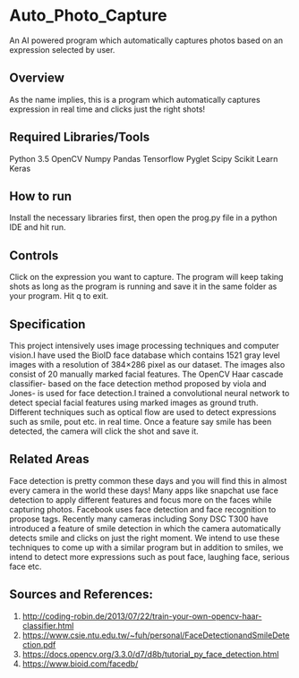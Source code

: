 # Auto_Photo_Capture
An AI powered program which automatically captures photos based on an expression selected by user. 

## Overview
As the name implies, this is a program which automatically captures expression in real time and clicks just the right shots! 

## Required Libraries/Tools 
Python 3.5
OpenCV
Numpy
Pandas
Tensorflow
Pyglet
Scipy
Scikit Learn
Keras

 
## How to run
Install the necessary libraries first, then open the prog.py file in a python IDE and hit run. 

## Controls
Click on the expression you want to capture. The program will keep taking shots as long as the program is running and save it in the same folder as your program. Hit q to exit.  

## Specification

This project intensively uses image processing techniques and computer vision.I have used the BioID face database which contains 1521 gray level images with a resolution of 384×286 pixel as our dataset. The images also consist of 20 manually marked facial features. The OpenCV Haar cascade classifier- based on the face detection method proposed by viola and Jones- is used for face detection.I trained a convolutional neural network to detect special facial features using marked images as ground truth. Different techniques such as optical flow are used to detect expressions such as smile, pout etc. in real time. Once a feature say smile has been detected, the camera will click the shot and save it.  

## Related Areas
Face detection is pretty common these days and you will find this in almost every camera in the world these days! Many apps like snapchat use face detection to apply different features and focus more on the faces while capturing photos. Facebook uses face detection and face recognition to propose tags. Recently many cameras including Sony DSC T300 have introduced a feature of smile detection in which the camera automatically detects smile and clicks on just the right moment. We intend to use these techniques to come up with a similar program but in addition to smiles, we intend to detect more expressions such as pout face, laughing face, serious face etc.   

## Sources and References:  
1.	http://coding-robin.de/2013/07/22/train-your-own-opencv-haar-classifier.html
2.	https://www.csie.ntu.edu.tw/~fuh/personal/FaceDetectionandSmileDetection.pdf
3.	https://docs.opencv.org/3.3.0/d7/d8b/tutorial_py_face_detection.html
4.	https://www.bioid.com/facedb/








